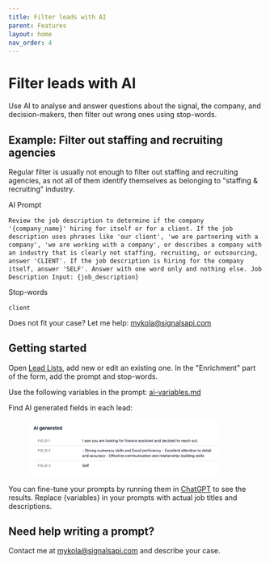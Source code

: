 ```yaml
---
title: Filter leads with AI
parent: Features
layout: home
nav_order: 4
---
```


# Filter leads with AI

Use AI to analyse and answer questions about the signal, the company, and decision-makers, then filter out wrong ones using stop-words.

## Example: Filter out staffing and recruiting agencies

Regular filter is usually not enough to filter out staffing and recruiting agencies, as not all of them identify themselves as belonging to "staffing & recruiting" industry.

AI Prompt
```
Review the job description to determine if the company '{company_name}' hiring for itself or for a client. If the job description uses phrases like 'our client', 'we are partnering with a company', 'we are working with a company', or describes a company with an industry that is clearly not staffing, recruiting, or outsourcing, answer 'CLIENT'. If the job description is hiring for the company itself, answer 'SELF'. Answer with one word only and nothing else. Job Description Input: {job_description}
```

Stop-words
```
client
```

Does not fit your case? Let me help: [mykola@signalsapi.com](mailto:mykola@signalsapi.com)

## Getting started

Open [Lead Lists](https://app.signalsapi.com/leadlists/), add new or edit an existing one. In the "Enrichment" part of the form, add the prompt and stop-words.

Use the following variables in the prompt: [ai-variables.md](ai-variables.md "mention")

Find AI generated fields in each lead:

<div align="left">

<figure><img src="/images/filter-leads-with-ai.png" alt="" width="375"><figcaption></figcaption></figure>

</div>

You can fine-tune your prompts by running them in [ChatGPT](https://chatgpt.com/?model=text-davinci-002-render-sha) to see the results. Replace {variables} in your prompts with actual job titles and descriptions.

## Need help writing a prompt?

Contact me at [mykola@signalsapi.com](mailto:mykola@signalsapi.com) and describe your case.
